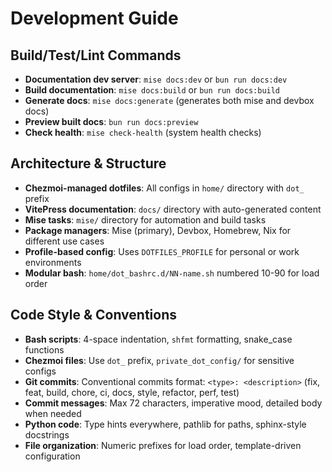 # Development Guide

## Build/Test/Lint Commands

- **Documentation dev server**: `mise docs:dev` or `bun run docs:dev`
- **Build documentation**: `mise docs:build` or `bun run docs:build`
- **Generate docs**: `mise docs:generate` (generates both mise and devbox docs)
- **Preview built docs**: `bun run docs:preview`
- **Check health**: `mise check-health` (system health checks)

## Architecture & Structure

- **Chezmoi-managed dotfiles**: All configs in `home/` directory with `dot_`
prefix
- **VitePress documentation**: `docs/` directory with auto-generated content
- **Mise tasks**: `mise/` directory for automation and build tasks
- **Package managers**: Mise (primary), Devbox, Homebrew, Nix for different use
cases
- **Profile-based config**: Uses `DOTFILES_PROFILE` for personal or work
environments
- **Modular bash**: `home/dot_bashrc.d/NN-name.sh` numbered 10-90 for load
order

## Code Style & Conventions

- **Bash scripts**: 4-space indentation, `shfmt` formatting, snake_case
functions
- **Chezmoi files**: Use `dot_` prefix, `private_dot_config/` for sensitive
configs
- **Git commits**: Conventional commits format: `<type>: <description>` (fix,
feat, build, chore, ci, docs, style, refactor, perf, test)
- **Commit messages**: Max 72 characters, imperative mood, detailed body when
needed
- **Python code**: Type hints everywhere, pathlib for paths, sphinx-style
docstrings
- **File organization**: Numeric prefixes for load order, template-driven
configuration
